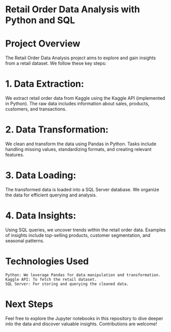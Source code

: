 # Retail Order Data Analysis with Python and SQL
# Project Overview
The Retail Order Data Analysis project aims to explore and gain insights from a retail dataset. We follow these key steps:

# 1. Data Extraction:
We extract retail order data from Kaggle using the Kaggle API (implemented in Python). The raw data includes information about sales, products, customers, and transactions.
# 2. Data Transformation:
We clean and transform the data using Pandas in Python.
Tasks include handling missing values, standardizing formats, and creating relevant features.
# 3. Data Loading:
The transformed data is loaded into a SQL Server database.
We organize the data for efficient querying and analysis.
# 4. Data Insights:
Using SQL queries, we uncover trends within the retail order data.
Examples of insights include top-selling products, customer segmentation, and seasonal patterns.
# Technologies Used
    Python: We leverage Pandas for data manipulation and transformation.
    Kaggle API: To fetch the retail dataset.
    SQL Server: For storing and querying the cleaned data.

# Next Steps
Feel free to explore the Jupyter notebooks in this repository to dive deeper into the data and discover valuable insights. Contributions are welcome!
